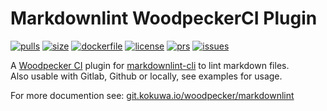 # Markdownlint WoodpeckerCI Plugin

[![pulls](https://img.shields.io/docker/pulls/kokuwaio/markdownlint)](https://hub.docker.com/r/kokuwaio/markdownlint)
[![size](https://img.shields.io/docker/image-size/kokuwaio/markdownlint)](https://hub.docker.com/r/kokuwaio/markdownlint)
[![dockerfile](https://img.shields.io/badge/source-Dockerfile%20-blue)](https://git.kokuwa.io/woodpecker/markdownlint/src/branch/main/Dockerfile)
[![license](https://img.shields.io/badge/License-EUPL%201.2-blue)](https://git.kokuwa.io/woodpecker/markdownlint/src/branch/main/LICENSE)
[![prs](https://img.shields.io/gitea/pull-requests/open/woodpecker/markdownlint?gitea_url=https%3A%2F%2Fgit.kokuwa.io)](https://git.kokuwa.io/woodpecker/markdownlint/pulls)
[![issues](https://img.shields.io/gitea/issues/open/woodpecker/markdownlint?gitea_url=https%3A%2F%2Fgit.kokuwa.io)](https://git.kokuwa.io/woodpecker/markdownlint/issues)

A [Woodpecker CI](https://woodpecker-ci.org) plugin for [markdownlint-cli](https://github.com/igorshubovych/markdownlint-cli) to lint markdown files.  
Also usable with Gitlab, Github or locally, see examples for usage.

For more documention see: [git.kokuwa.io/woodpecker/markdownlint](https://git.kokuwa.io/woodpecker/markdownlint)
